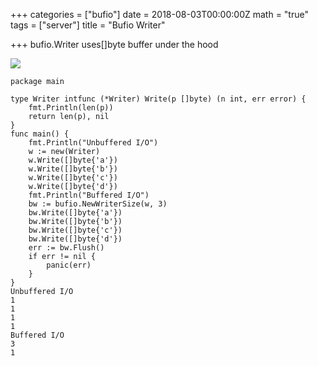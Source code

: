 +++
categories = ["bufio"]
date = 2018-08-03T00:00:00Z
math = "true"
tags = ["server"]
title = "Bufio Writer"

+++
bufio.Writer uses\[\]byte buffer under the hood

![](https://forestrytesting.s3.us-east-1.amazonaws.com/20191030_153249-403x227.jpg)

    package main
    
    type Writer intfunc (*Writer) Write(p []byte) (n int, err error) {
        fmt.Println(len(p))
        return len(p), nil
    }
    func main() {
        fmt.Println("Unbuffered I/O")
        w := new(Writer)
        w.Write([]byte{'a'})
        w.Write([]byte{'b'})
        w.Write([]byte{'c'})
        w.Write([]byte{'d'})
        fmt.Println("Buffered I/O")
        bw := bufio.NewWriterSize(w, 3)
        bw.Write([]byte{'a'})
        bw.Write([]byte{'b'})
        bw.Write([]byte{'c'})
        bw.Write([]byte{'d'})
        err := bw.Flush()
        if err != nil {
            panic(err)
        }
    }
    Unbuffered I/O
    1
    1
    1
    1
    Buffered I/O
    3
    1